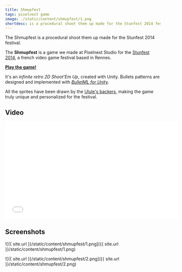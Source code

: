 ```yaml
---
title: Shmupfest
tags: pixelnest game
image: ./static/content/shmupfest/1.png
shortdesc: is a procedural shoot them up made for the Stunfest 2014 festival.
---
```


The Shmupfest is a procedural shoot them up made for the Stunfest 2014 festival.

<!--more-->

The **Shmupfest** is a game we made at Pixelnest Studio for the [Stunfest 2014][stunfest], a french video game festival based in Rennes.

**[Play the game!][play]**

It's an _infinite retro 2D Shoot'Em Up_, created with Unity. Bullets patterns are designed and implemented with _[BulletML for Unity][bulletml]_.

All the sprites have been drawn by the [Ulule's backers][ulule], making the game truly unique and personalized for the festival.

## Video

<iframe width="560" height="315" src="//www.youtube.com/embed/N4cRAA7Q-p4" frameborder="0" allowfullscreen></iframe>

## Screenshots

![{{ site.url }}/static/content/shmupfest/1.png]({{ site.url }}/static/content/shmupfest/1.png)

![{{ site.url }}/static/content/shmupfest/2.png]({{ site.url }}/static/content/shmupfest/2.png)

[play]: http://pixelnest.io/shmupfest/play/

[stunfest]: http://stunfest.fr/
[ulule]: http://fr.ulule.com/stunfest-2014/

[bulletml]: ./bulletml-for-unity
